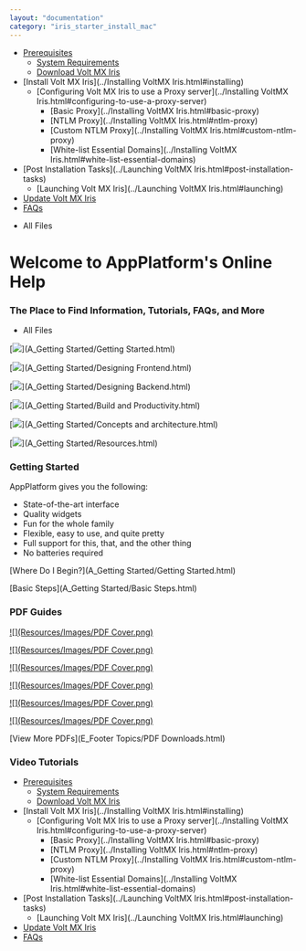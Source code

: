 ```yaml
---
layout: "documentation"
category: "iris_starter_install_mac"
---
```

                                   

[](../Prerequisites.html)

*   [Prerequisites](../Prerequisites.html#prerequisites)
    *   [System Requirements](../Prerequisites.html#system-requirements)
    *   [Download Volt MX Iris](../Prerequisites.html#download)
*   [Install Volt MX Iris](../Installing VoltMX Iris.html#installing)
    *   [Configuring Volt MX Iris to use a Proxy server](../Installing VoltMX Iris.html#configuring-to-use-a-proxy-server)
        *   [Basic Proxy](../Installing VoltMX Iris.html#basic-proxy)
        *   [NTLM Proxy](../Installing VoltMX Iris.html#ntlm-proxy)
        *   [Custom NTLM Proxy](../Installing VoltMX Iris.html#custom-ntlm-proxy)
        *   [White-list Essential Domains](../Installing VoltMX Iris.html#white-list-essential-domains)
*   [Post Installation Tasks](../Launching VoltMX Iris.html#post-installation-tasks)
    *   [Launching Volt MX Iris](../Launching VoltMX Iris.html#launching)
*   [Update Volt MX Iris](../Upgrade.html)
*   [FAQs](../StudioInstallation_FAQs.html#appendix-frequently-asked-questions-faqs)

[](#)

*   All Files

Welcome to AppPlatform's Online Help
====================================

### The Place to Find Information, Tutorials, FAQs, and More

*   All Files

[![](Resources/Images/KeyFeatures.png)](A_Getting Started/Getting Started.html)

[![](Resources/Images/BasicSteps.png)](A_Getting Started/Designing Frontend.html)

[![](Resources/Images/WhatsNew.png)](A_Getting Started/Designing Backend.html)

[![](Resources/Images/FAQs.png)](A_Getting Started/Build and Productivity.html)

[![](Resources/Images/BasicSteps.png)](A_Getting Started/Concepts and architecture.html)

[![](Resources/Images/BasicSteps.png)](A_Getting Started/Resources.html)

### Getting Started

AppPlatform gives you the following:

*   State-of-the-art interface
*   Quality widgets
*   Fun for the whole family
*   Flexible, easy to use, and quite pretty
*   Full support for this, that, and the other thing
*   No batteries required

[Where Do I Begin?](A_Getting Started/Getting Started.html)

[Basic Steps](A_Getting Started/Basic Steps.html)

### PDF Guides

[![](Resources/Images/PDF Cover.png)](http://docs.madcapsoftware.com/FlareTemplates/UserGuideAGreen.pdf)

[![](Resources/Images/PDF Cover.png)](http://docs.madcapsoftware.com/FlareTemplates/UserGuideAGreen.pdf)

[![](Resources/Images/PDF Cover.png)](http://docs.madcapsoftware.com/FlareTemplates/UserGuideAGreen.pdf)

[![](Resources/Images/PDF Cover.png)](http://docs.madcapsoftware.com/FlareTemplates/UserGuideAGreen.pdf)

[![](Resources/Images/PDF Cover.png)](http://docs.madcapsoftware.com/FlareTemplates/UserGuideAGreen.pdf)

[![](Resources/Images/PDF Cover.png)](http://docs.madcapsoftware.com/FlareTemplates/UserGuideAGreen.pdf)

[View More PDFs](E_Footer Topics/PDF Downloads.html)

### Video Tutorials


*   [Prerequisites](../Prerequisites.html#prerequisites)
    *   [System Requirements](../Prerequisites.html#system-requirements)
    *   [Download Volt MX Iris](../Prerequisites.html#download)
*   [Install Volt MX Iris](../Installing VoltMX Iris.html#installing)
    *   [Configuring Volt MX Iris to use a Proxy server](../Installing VoltMX Iris.html#configuring-to-use-a-proxy-server)
        *   [Basic Proxy](../Installing VoltMX Iris.html#basic-proxy)
        *   [NTLM Proxy](../Installing VoltMX Iris.html#ntlm-proxy)
        *   [Custom NTLM Proxy](../Installing VoltMX Iris.html#custom-ntlm-proxy)
        *   [White-list Essential Domains](../Installing VoltMX Iris.html#white-list-essential-domains)
*   [Post Installation Tasks](../Launching VoltMX Iris.html#post-installation-tasks)
    *   [Launching Volt MX Iris](../Launching VoltMX Iris.html#launching)
*   [Update Volt MX Iris](../Upgrade.html)
*   [FAQs](../StudioInstallation_FAQs.html#appendix-frequently-asked-questions-faqs)
